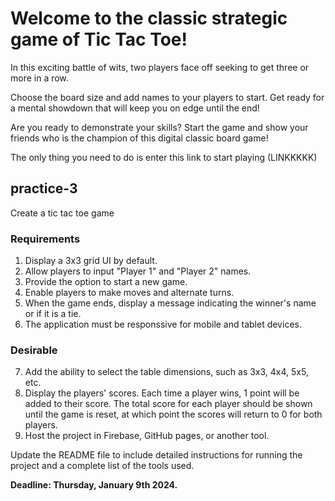 
# Welcome to the classic strategic game of Tic Tac Toe!

In this exciting battle of wits, two players face off seeking to get three or more in a row.

Choose the board size and add names to your players to start. Get ready for a mental showdown that will keep you on edge until the end!

Are you ready to demonstrate your skills? Start the game and show your friends who is the champion of this digital classic board game!

The only thing you need to do is enter this link to start playing (LINKKKKK)


## practice-3

Create a tic tac toe game

### Requirements

1. Display a 3x3 grid UI by default.
2. Allow players to input "Player 1" and "Player 2" names.
3. Provide the option to start a new game.
4. Enable players to make moves and alternate turns.
5. When the game ends, display a message indicating the winner's name or if it is a tie.
6. The application must be responssive for mobile and tablet devices.

### Desirable
7. Add the ability to select the table dimensions, such as 3x3, 4x4, 5x5, etc.
8. Display the players' scores. Each time a player wins, 1 point will be added to their score. The total score for each player should be shown until the game is reset, at which point the scores will return to 0 for both players.
9. Host the project in Firebase, GitHub pages, or another tool.


Update the README file to include detailed instructions for running the project and a complete list of the tools used.

**Deadline: Thursday, January 9th 2024.**
